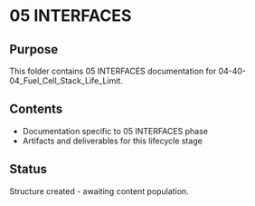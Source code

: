 # 05 INTERFACES

## Purpose
This folder contains 05 INTERFACES documentation for 04-40-04_Fuel_Cell_Stack_Life_Limit.

## Contents
- Documentation specific to 05 INTERFACES phase
- Artifacts and deliverables for this lifecycle stage

## Status
Structure created - awaiting content population.
